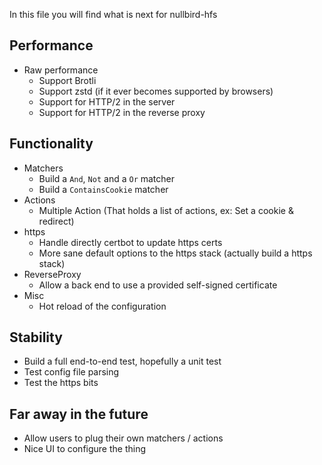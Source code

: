 In this file you will find what is next for nullbird-hfs

## Performance

* Raw performance
  * Support Brotli
  * Support zstd (if it ever becomes supported by browsers)
  * Support for HTTP/2 in the server
  * Support for HTTP/2 in the reverse proxy

## Functionality

* Matchers
  * Build a `And`, `Not` and a `Or` matcher
  * Build a `ContainsCookie` matcher
* Actions
  * Multiple Action (That holds a list of actions, ex: Set a cookie & redirect)
* https
  * Handle directly certbot to update https certs
  * More sane default options to the https stack (actually build a https stack)
* ReverseProxy
  * Allow a back end to use a provided self-signed certificate
* Misc
  * Hot reload of the configuration

## Stability

* Build a full end-to-end test, hopefully a unit test
* Test config file parsing
* Test the https bits

## Far away in the future

* Allow users to plug their own matchers / actions
* Nice UI to configure the thing